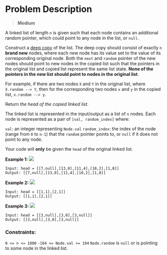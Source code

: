 # Problem Description

> **Medium**

A linked list of length ```n``` is given such that each node contains an additional random pointer, which could point to any node in the list, or ```null```.

Construct a [deep copy](https://en.wikipedia.org/wiki/Object_copying#Deep_copy) of the list. The deep copy should consist of exactly ```n``` **brand new** nodes, where each new node has its value set to the value of its corresponding original node. Both the ```next``` and ```random``` pointer of the new nodes should point to new nodes in the copied list such that the pointers in the original list and copied list represent the same list state. **None of the pointers in the new list should point to nodes in the original list**.

For example, if there are two nodes ```X``` and ```Y``` in the original list, where ```X.random --> Y```, then for the corresponding two nodes ```x``` and ```y``` in the copied list, ```x.random --> y```.

Return *the head of the copied linked list*.

The linked list is represented in the input/output as a list of ```n``` nodes. Each node is represented as a pair of ```[val, random_index]``` where:

```val```: an integer representing ```Node.val```
```random_index```: the index of the node (range from ```0``` to ```n-1```) that the ```random``` pointer points to, or ```null``` if it does not point to any node.

Your code will **only** be given the ```head``` of the original linked list.

 

**Example 1:**
![ ](https://assets.leetcode.com/uploads/2019/12/18/e1.png)
```
Input: head = [[7,null],[13,0],[11,4],[10,2],[1,0]]
Output: [[7,null],[13,0],[11,4],[10,2],[1,0]]
```
**Example 2:**
![ ](https://assets.leetcode.com/uploads/2019/12/18/e2.png)
```
Input: head = [[1,1],[2,1]]
Output: [[1,1],[2,1]]
```
**Example 3:**
![ ](https://assets.leetcode.com/uploads/2019/12/18/e3.png)
```
Input: head = [[3,null],[3,0],[3,null]]
Output: [[3,null],[3,0],[3,null]]
```
 

### Constraints:

```0 <= n <= 1000```
```-104 <= Node.val <= 104```
```Node.random``` is ```null``` or is pointing to some node in the linked list.